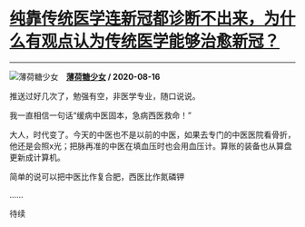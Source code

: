 # [纯靠传统医学连新冠都诊断不出来，为什么有观点认为传统医学能够治愈新冠？](https://www.zhihu.com/answer/1412899710)

----------------------------------------------------------------------------------

![薄荷糖少女](https://pic1.zhimg.com/v2-c97cf0c650a1a14179aad0c1fe1e270d.jpg?source=1940ef5c "薄荷糖少女")&emsp;**[薄荷糖少女](https://www.zhihu.com/people/li-zhi-gu-niang-78) / 2020-08-16**

推送过好几次了，勉强有空，非医学专业，随口说说。

我一直相信一句话“缓病中医固本，急病西医救命！”

大人，时代变了。今天的中医也不是以前的中医，如果去专门的中医医院看骨折，他还是会照x光；把脉再准的中医在填血压时也会用血压计。算账的装备也从算盘更新成计算机。

简单的说可以把中医比作复合肥，西医比作氮磷钾

……

待续

